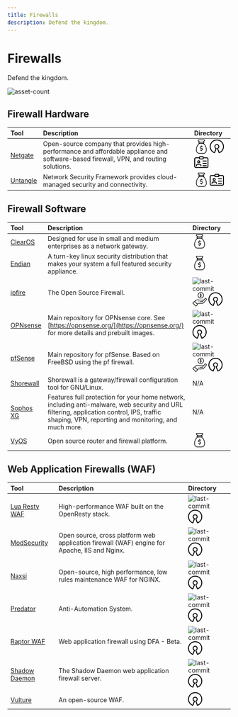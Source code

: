 ```yaml
---
title: Firewalls
description: Defend the kingdom.
---
```


# Firewalls

Defend the kingdom.

![asset-count](https://img.shields.io/badge/Tools%20%26%20Resources%20Available-16-A65F5F?style=for-the-badge)

## Firewall Hardware

| Tool | Description | Directory |
| :--- | :--- | :--- |
| [Netgate](https://shop.netgate.com/) | Open-source company that provides high-performance and affordable appliance and software-based firewall, VPN, and routing solutions. | ![paid-product](../../assets/img/icons/payment.png) ![opensource](../../assets/img/icons/open-source.png) ![register-profile](../../assets/img/icons/registration.png) |
| [Untangle](https://www.untangle.com/untangle-ng-firewall/appliances/) | Network Security Framework provides cloud-managed security and connectivity. | ![paid-product](../../assets/img/icons/payment.png) ![register-profile](../../assets/img/icons/registration.png) |


## Firewall Software

| Tool | Description | Directory |
| :--- | :--- | :--- |
| [ClearOS](https://github.com/pfsense/pfsense) | Designed for use in small and medium enterprises as a network gateway. | ![paid-product](../../assets/img/icons/payment.png)  |
| [Endian](https://sourceforge.net/projects/efw/) | A turn-key linux security distribution that makes your system a full featured security appliance.  | ![paid-product](../../assets/img/icons/payment.png)  |
| [ipfire](https://github.com/ipfire/ipfire-2.x) | The Open Source Firewall. | ![last-commit](https://img.shields.io/github/last-commit/ipfire/ipfire-2.x?color=a65f5f&style=flat-square) ![freemium-service](../../assets/img/icons/freemium.png) ![opensource](../../assets/img/icons/open-source.png) |
| [OPNsense](https://github.com/opnsense/core) | Main repository for OPNsense core. See [https://opnsense.org/](https://opnsense.org/) for more details and prebuilt images. | ![last-commit](https://img.shields.io/github/last-commit/opnsense/core?color=a65f5f&style=flat-square) ![opensource](../../assets/img/icons/open-source.png) |
| [pfSense](https://github.com/pfsense/pfsense) | Main repository for pfSense. Based on FreeBSD using the pf firewall. | ![last-commit](https://img.shields.io/github/last-commit/pfsense/pfsense?color=a65f5f&style=flat-square) ![freemium-service](../../assets/img/icons/freemium.png) ![opensource](../../assets/img/icons/open-source.png) |
| [Shorewall](https://shorewall.org/) | Shorewall is a gateway/firewall configuration tool for GNU/Linux. | N/A |
| [Sophos XG](https://www.sophos.com/en-us/products/free-tools/sophos-xg-firewall-home-edition.aspx) | Features full protection for your home network, including anti-malware, web security and URL filtering, application control, IPS, traffic shaping, VPN, reporting and monitoring, and much more. | N/A |
| [VyOS](https://vyos.io/subscriptions/software/) | Open source router and firewall platform. | ![paid-product](../../assets/img/icons/payment.png) |

## Web Application Firewalls (WAF)

| Tool | Description | Directory |
| :--- | :--- | :--- |
| [Lua Resty WAF](https://github.com/p0pr0ck5/lua-resty-waf) | High-performance WAF built on the OpenResty stack. | ![last-commit](https://img.shields.io/github/last-commit/p0pr0ck5/lua-resty-waf?color=a65f5f&style=flat-square) ![opensource](../../assets/img/icons/open-source.png) |
| [ModSecurity](https://github.com/SpiderLabs/ModSecurity) | Open source, cross platform web application firewall (WAF) engine for Apache, IIS and Nginx. | ![last-commit](https://img.shields.io/github/last-commit/SpiderLabs/ModSecurity?color=a65f5f&style=flat-square) ![opensource](../../assets/img/icons/open-source.png) |
| [Naxsi](https://github.com/nbs-system/naxsi) | Open-source, high performance, low rules maintenance WAF for NGINX. | ![last-commit](https://img.shields.io/github/last-commit/nbs-system/naxsi?color=a65f5f&style=flat-square) ![opensource](../../assets/img/icons/open-source.png) |
| [Predator](https://github.com/s0md3v/Predator) | Anti-Automation System. | ![last-commit](https://img.shields.io/github/last-commit/s0md3v/Predator?color=a65f5f&style=flat-square) ![opensource](../../assets/img/icons/open-source.png) |
| [Raptor WAF](https://github.com/CoolerVoid/raptor_waf) | Web application firewall using DFA - Beta. | ![last-commit](https://img.shields.io/github/last-commit/CoolerVoid/raptor_waf?color=a65f5f&style=flat-square) ![opensource](../../assets/img/icons/open-source.png) |
| [Shadow Daemon](https://github.com/zecure/shadowd) | The Shadow Daemon web application firewall server. | ![last-commit](https://img.shields.io/github/last-commit/zecure/shadowd?color=a65f5f&style=flat-square) ![opensource](../../assets/img/icons/open-source.png) |
| [Vulture](https://www.vultureproject.org/) | An open-source WAF. | ![opensource](../../assets/img/icons/open-source.png) |

